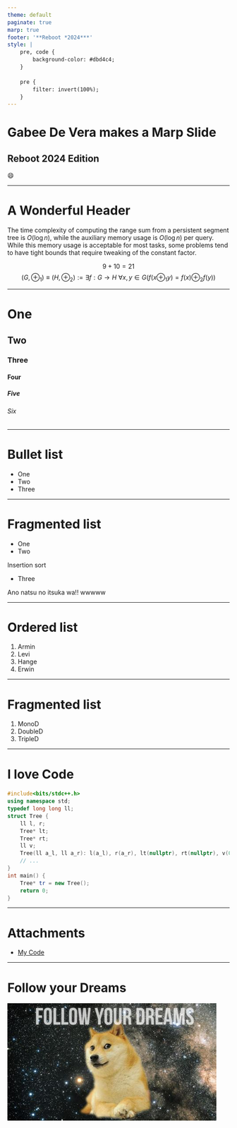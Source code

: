 ```yaml
---
theme: default
paginate: true
marp: true
footer: '**Reboot *2024***'
style: |
    pre, code {
        background-color: #dbd4c4;
    }

    pre {
        filter: invert(100%);
    }
---
```

<style>
    @import "../slide.css";
</style>

<!-- _class: lead -->

# Gabee De Vera makes a Marp Slide
## Reboot 2024 Edition
:smile:

---

# A Wonderful Header
The time complexity of computing the range sum from a persistent segment tree is $O(\log n)$, while the auxiliary memory usage is $O(\log n)$ per query. While this memory usage is acceptable for most tasks, some problems tend to have tight bounds that require tweaking of the constant factor.

$$9 + 10 = 21$$
$$\begin{equation}\left(G, \oplus_1\right) \equiv \left(H, \oplus_2\right) := \exists f: G \to H\  \forall x, y \in G \left(f(x \oplus_1 y) = f(x) \oplus_2 f(y)\right)\end{equation}$$

---

# One
## Two
### Three
#### Four
##### Five
###### Six

---
# Bullet list

- One
- Two
- Three

---

# Fragmented list

* One
* Two

Insertion sort

* Three

Ano natsu no itsuka wa!! wwwww

---
# Ordered list

1. Armin
2. Levi
3. Hange
4. Erwin

---

# Fragmented list

1) MonoD
2) DoubleD
3) TripleD

---

# I love Code

```c++
#include<bits/stdc++.h>
using namespace std;
typedef long long ll;
struct Tree {
    ll l, r;
    Tree* lt;
    Tree* rt;
    ll v;
    Tree(ll a_l, ll a_r): l(a_l), r(a_r), lt(nullptr), rt(nullptr), v(0) {};
    // ...
}
int main() {
    Tree* tr = new Tree();
    return 0;
}
```

---
# Attachments
- [My Code](https://redblazerflame.github.io/reboot-materials/test-slides/main.cpp)

---
<!-- _class: lead -->
# Follow your Dreams

![width:800px](follow-your-dreams.png)
